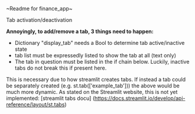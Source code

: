 ~Readme for finance_app~

Tab activation/deactivation 

**Annoyingly, to add/remove a tab, 3 things need to happen:**

 - Dictionary "display_tab" needs a Bool to determine tab active/inactive state
 - tab list must be expressedly listed to show the tab at all (text only)
 - The tab in question must be listed in the if chain below. Luckily, inactive tabs do not break this if present here.

This is necessary due to how streamlit creates tabs. If instead a tab could be separately created (e.g. st.tab(['example_tab'])) the above would be much more dynamic.
As stated on the Streamlit website, this is not yet implemented: [streamlit tabs docu] (https://docs.streamlit.io/develop/api-reference/layout/st.tabs)

